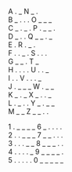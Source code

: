  A  . _    		  N  _ .    
 B  _ . . .     O  _ _ _    
 C  _ . _ .     P  . _ _ .    
 D  _ . .    	  Q  _ _ . _    
 E  .    			  R  . _ .    
 F  . . _ .     S  . . .     
 G  _ _ .   	  T  _     
 H  . . . .     U  . . _    
 I  . .    		  V  . . . _    
 J  . _ _ _     W  . _ _     
 K  _ . _    	  X  _ . . _    
 L  . _ . .     Y  _ . _ _    
 M  _ _     	  Z  _ _ . .     
							 
 1  . _ _ _ _   6  _ . . . .     
 2  . . _ _ _   7  _ _ . . .     
 3  . . . _ _   8  _ _ _ . .     
 4  . . . . _   9  _ _ _ _ .     
 5  . . . . .   0  _ _ _ _ _  




